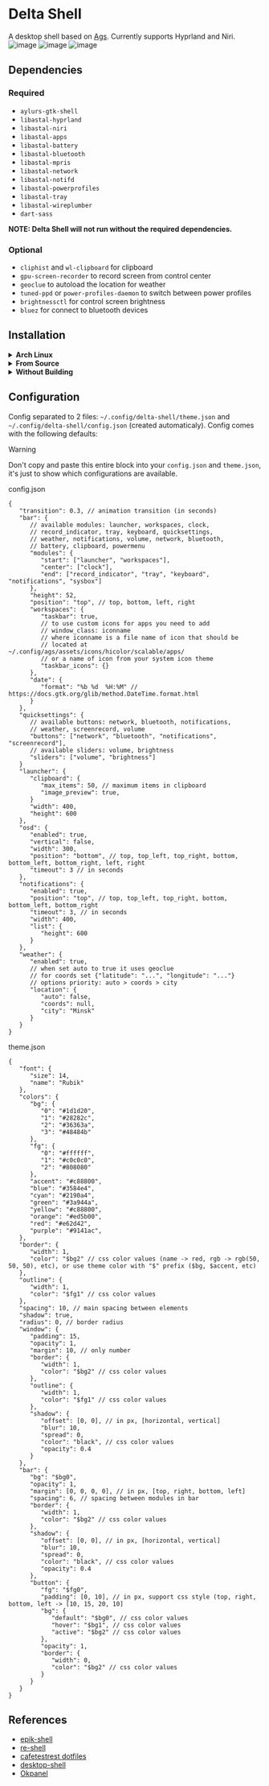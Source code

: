 # Delta Shell

A desktop shell based on [Ags](https://github.com/Aylur/ags). Currently supports Hyprland and Niri.
![image](https://i.imgur.com/Y6stuGl.png)
![image](https://i.imgur.com/hBdbgCe.png)
![image](https://i.imgur.com/tUD8NLv.png)

## Dependencies

### Required

- `aylurs-gtk-shell`
- `libastal-hyprland`
- `libastal-niri`
- `libastal-apps`
- `libastal-battery`
- `libastal-bluetooth`
- `libastal-mpris`
- `libastal-network`
- `libastal-notifd`
- `libastal-powerprofiles`
- `libastal-tray`
- `libastal-wireplumber`
- `dart-sass`

**NOTE: Delta Shell will not run without the required dependencies.**

### Optional

- `cliphist` and `wl-clipboard` for clipboard
- `gpu-screen-recorder` to record screen from control center
- `geoclue` to autoload the location for weather
- `tuned-ppd` or `power-profiles-daemon` to switch between power profiles
- `brightnessctl` for control screen brightness
- `bluez` for connect to bluetooth devices

## Installation

<details>
<summary><b>Arch Linux</b></summary>

1. Installation dependencies and delta-shell

```bash
yay -S delta-shell-git libastal-niri-git aylurs-gtk-shell-git libastal-meta brightnessctl dart-sass fd bluez tuned-ppd cliphist gpu-screen-recorder wl-clipboard
```

2. Run and usage with command

```bash
delta-shell
```

</details>

<details>
<summary><b>From Source</b></summary>

1. Build the delta-shell

```bash
git clone https://github.com/Sinomor/delta-shell.git
cd delta-shell
meson setup build
meson install -C build
```

2. Run and usage with command

```bash
delta-shell
```

</details>

<details>
<summary><b>Without Building</b></summary>

1. Clone and run

```bash
git clone https://github.com/Sinomor/delta-shell.git
cd delta-shell
./run-dev.sh
```

2. Usage with command

```bash
astal -i delta-shell *command*
```

</details>

## Configuration

Config separated to 2 files: `~/.config/delta-shell/theme.json` and `~/.config/delta-shell/config.json` (created automaticaly).
Config comes with the following defaults:

> [!WARNING]
> Don't copy and paste this entire block into your `config.json` and `theme.json`, it's just to show which configurations are available.

config.json

```
{
   "transition": 0.3, // animation transition (in seconds)
   "bar": {
      // available modules: launcher, workspaces, clock,
      // record_indicator, tray, keyboard, quicksettings,
      // weather, notifications, volume, network, bluetooth,
      // battery, clipboard, powermenu
      "modules": {
         "start": ["launcher", "workspaces"],
         "center": ["clock"],
         "end": ["record_indicator", "tray", "keyboard", "notifications", "sysbox"]
      },
      "height": 52,
      "position": "top", // top, bottom, left, right
      "workspaces": {
         "taskbar": true,
         // to use custom icons for apps you need to add
         // window_class: iconname
         // where iconname is a file name of icon that should be
         // located at ~/.config/ags/assets/icons/hicolor/scalable/apps/
         // or a name of icon from your system icon theme
         "taskbar_icons": {}
      },
      "date": {
         "format": "%b %d  %H:%M" // https://docs.gtk.org/glib/method.DateTime.format.html
      }
   },
   "quicksettings": {
      // available buttons: network, bluetooth, notifications,
      // weather, screenrecord, volume
      "buttons": ["network", "bluetooth", "notifications", "screenrecord"],
      // available sliders: volume, brightness
      "sliders": ["volume", "brightness"]
   }
   "launcher": {
      "clipboard": {
         "max_items": 50, // maximum items in clipboard
         "image_preview": true,
      }
      "width": 400,
      "height": 600
   },
   "osd": {
      "enabled": true,
      "vertical": false,
      "width": 300,
      "position": "bottom", // top, top_left, top_right, bottom, bottom_left, bottom_right, left, right
      "timeout": 3 // in seconds
   },
   "notifications": {
      "enabled": true,
      "position": "top", // top, top_left, top_right, bottom, bottom_left, bottom_right
      "timeout": 3, // in seconds
      "width": 400,
      "list": {
         "height": 600
      }
   },
   "weather": {
      "enabled": true,
      // when set auto to true it uses geoclue
      // for coords set {"latitude": "...", "longitude": "..."}
      // options priority: auto > coords > city
      "location": {
         "auto": false,
         "coords": null,
         "city": "Minsk"
      }
   }
}
```

theme.json

```
{
   "font": {
      "size": 14,
      "name": "Rubik"
   },
   "colors": {
      "bg": {
         "0": "#1d1d20",
         "1": "#28282c",
         "2": "#36363a",
         "3": "#48484b"
      },
      "fg": {
         "0": "#ffffff",
         "1": "#c0c0c0",
         "2": "#808080"
      },
      "accent": "#c88800",
      "blue": "#3584e4",
      "cyan": "#2190a4",
      "green": "#3a944a",
      "yellow": "#c88800",
      "orange": "#ed5b00",
      "red": "#e62d42",
      "purple": "#9141ac",
   },
   "border": {
      "width": 1,
      "color": "$bg2" // css color values (name -> red, rgb -> rgb(50, 50, 50), etc), or use theme color with "$" prefix ($bg, $accent, etc)
   },
   "outline": {
      "width": 1,
      "color": "$fg1" // css color values
   },
   "spacing": 10, // main spacing between elements
   "shadow": true,
   "radius": 0, // border radius
   "window": {
      "padding": 15,
      "opacity": 1,
      "margin": 10, // only number
      "border": {
         "width": 1,
         "color": "$bg2" // css color values
      },
      "outline": {
         "width": 1,
         "color": "$fg1" // css color values
      },
      "shadow": {
         "offset": [0, 0], // in px, [horizontal, vertical]
         "blur": 10,
         "spread": 0,
         "color": "black", // css color values
         "opacity": 0.4
      }
   },
   "bar": {
      "bg": "$bg0",
      "opacity": 1,
      "margin": [0, 0, 0, 0], // in px, [top, right, bottom, left]
      "spacing": 6, // spacing between modules in bar
      "border": {
         "width": 1,
         "color": "$bg2" // css color values
      },
      "shadow": {
         "offset": [0, 0], // in px, [horizontal, vertical]
         "blur": 10,
         "spread": 0,
         "color": "black", // css color values
         "opacity": 0.4
      },
      "button": {
         "fg": "$fg0",
         "padding": [0, 10], // in px, support css style (top, right, bottom, left -> [10, 15, 20, 10]
         "bg": {
            "default": "$bg0", // css color values
            "hover": "$bg1", // css color values
            "active": "$bg2" // css color values
         },
         "opacity": 1,
         "border": {
            "width": 0,
            "color": "$bg2" // css color values
         }
      }
   }
}
```

## References

- [epik-shell](https://github.com/ezerinz/epik-shell/)
- [re-shell](https://github.com/ReStranger/re-shell)
- [cafetestrest dotfiles](https://github.com/cafetestrest/nixos)
- [desktop-shell](https://github.com/Mabi19/desktop-shell)
- [Okpanel](https://github.com/JohnOberhauser/OkPanel)
